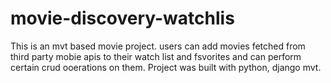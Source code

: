 # movie-discovery-watchlis
This is an mvt based movie project. users can add movies fetched from third party mobie apis to their watch list and fsvorites and can perform certain crud ooerations on them.
Project was built with python, django mvt.
